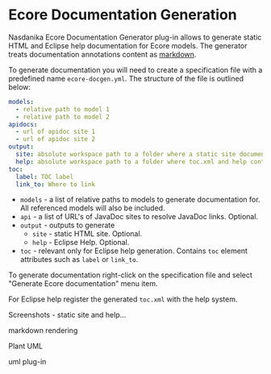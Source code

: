 # Ecore Documentation Generation

Nasdanika Ecore Documentation Generator plug-in allows to generate static HTML and Eclipse help documentation for Ecore models. The generator treats documentation annotations content as
[markdown](https://daringfireball.net/projects/markdown/syntax). 

To generate documentation you will need to create a specification file with a predefined name ``ecore-docgen.yml``. The structure of the file is outlined below: 

```yaml
models:
  - relative path to model 1
  - relative path to model 2
apidocs:
  - url of apidoc site 1
  - url of apidoc site 2
output:
  site: absolute workspace path to a folder where a static site documentation shall be generated
  help: absolute workspace path to a folder where toc.xml and help content shall be generated
toc:
  label: TOC label
  link_to: Where to link       
```

* ``models`` - a list of relative paths to models to generate documentation for. All referenced models will also be included.
* ``api`` - a list of URL's of JavaDoc sites to resolve JavaDoc links. Optional.
* ``output`` - outputs to generate
  * ``site`` - static HTML site. Optional.
  * ``help`` - Eclipse Help. Optional. 
* ``toc`` - relevant only for Eclipse help generation. Contains ``toc`` element attributes such as ``label`` or ``link_to``.  

To generate documentation right-click on the specification file and select "Generate Ecore documentation" menu item.

For Eclipse help register the generated ``toc.xml`` with the help system.

Screenshots - static site and help...

markdown rendering

Plant UML

uml plug-in